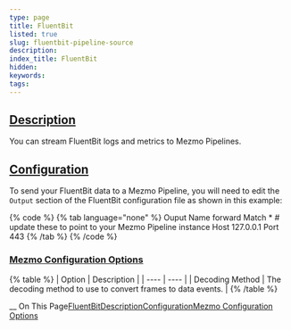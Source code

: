 ```yaml
---
type: page
title: FluentBit
listed: true
slug: fluentbit-pipeline-source
description: 
index_title: FluentBit
hidden: 
keywords: 
tags: 
---
```


## [Description](https://docs.mezmo.com/docs/fluentbit-pipeline-source#description)

You can stream FluentBit logs and metrics to Mezmo Pipelines.

## [Configuration](https://docs.mezmo.com/docs/fluentbit-pipeline-source#configuration)

To send your FluentBit data to a Mezmo Pipeline, you will need to edit the `Output` section of the FluentBit configuration file as shown in this example:

{% code %}
{% tab language="none" %}
Ouput
    Name          forward
		Match         *
		  # update these to point to your Mezmo Pipeline instance
		Host          127.0.0.1
		Port          443
{% /tab %}
{% /code %}

### [Mezmo Configuration Options](https://docs.mezmo.com/docs/fluentbit-pipeline-source#mezmo-configuration-options)

{% table %}
| Option | Description | 
| ---- | ---- | 
| Decoding Method | The decoding method to use to convert frames to data events. | 
{% /table %}

__ On This Page[FluentBit](https://docs.mezmo.com/docs/fluentbit-pipeline-source#)[Description](https://docs.mezmo.com/docs/fluentbit-pipeline-source#description)[Configuration](https://docs.mezmo.com/docs/fluentbit-pipeline-source#configuration)[Mezmo Configuration Options](https://docs.mezmo.com/docs/fluentbit-pipeline-source#mezmo-configuration-options)